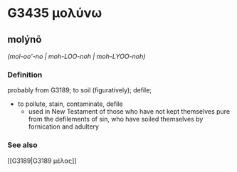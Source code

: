 # G3435 μολύνω

## molýnō

_(mol-oo'-no | moh-LOO-noh | moh-LYOO-noh)_

### Definition

probably from G3189; to soil (figuratively); defile; 

- to pollute, stain, contaminate, defile
  - used in New Testament of those who have not kept themselves pure from the defilements of sin, who have soiled themselves by fornication and adultery

### See also

[[G3189|G3189 μέλας]]
